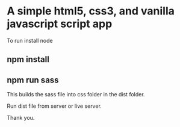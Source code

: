 # A simple html5, css3, and vanilla javascript script app

To run install node

## npm install

## npm run sass

This builds the sass file into css folder in the dist folder.

Run dist file from server or live server.

Thank you.
